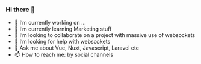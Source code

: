 ### Hi there 👋

- 🔭 I’m currently working on ...
- 🌱 I’m currently learning Marketing stuff
- 👯 I’m looking to collaborate on a project with massive use of websockets
- 🤔 I’m looking for help with websockets
- 💬 Ask me about Vue, Nuxt, Javascript, Laravel etc
- 📫 How to reach me: by social channels
<!---
- 😄 Pronouns: ...
- ⚡ Fun fact: ...
-->
